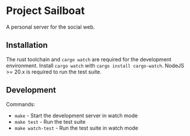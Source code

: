 # Project Sailboat

A personal server for the social web.

## Installation
The rust toolchain and `cargo watch` are required for the development environment. Install `cargo watch` with `cargo install cargo-watch`. NodeJS >= 20.x is required to run the test suite.

## Development
Commands:

* `make` - Start the development server in watch mode
* `make test` - Run the test suite
* `make watch-test` - Run the test suite in watch mode

